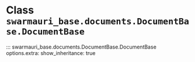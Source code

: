 # Class `swarmauri_base.documents.DocumentBase.DocumentBase`

::: swarmauri_base.documents.DocumentBase.DocumentBase
    options.extra:
      show_inheritance: true

